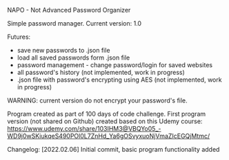 NAPO - Not Advanced Password Organizer

Simple password manager.
Current version: 1.0

Futures:
- save new passwords to .json file
- load all saved passwords form .json file
- password management - change password/login for saved websites
- all password's history (not implemented, work in progress)
- .json file with password's encrypting using AES (not implemented, work in progress)

WARNING: current version do not encrypt your password's file.

Program created as part of 100 days of code challenge. First program version (not shared on Github) created based on
this Udemy course:
https://www.udemy.com/share/103IHM3@VBQYo05_-WD9j0wSKiukqeS490POl0L7ZnHd_Ya6gOSvyxuoNjVmaZIcEGQjMtmc/

Changelog:
[2022.02.06] Initial commit, basic program functionality added